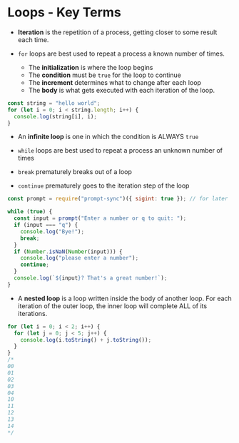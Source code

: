 # Loops - Key Terms

- **Iteration** is the repetition of a process, getting closer to some result each time.
- `for` loops are best used to repeat a process a known number of times.

  - The **initialization** is where the loop begins
  - The **condition** must be `true` for the loop to continue
  - The **increment** determines what to change after each loop
  - The **body** is what gets executed with each iteration of the loop.

```js
const string = "hello world";
for (let i = 0; i < string.length; i++) {
  console.log(string[i], i);
}
```

- An **infinite loop** is one in which the condition is ALWAYS `true`

- `while` loops are best used to repeat a process an unknown number of times
- `break` prematurely breaks out of a loop
- `continue` prematurely goes to the iteration step of the loop

```js
const prompt = require("prompt-sync")({ sigint: true }); // for later

while (true) {
  const input = prompt("Enter a number or q to quit: ");
  if (input === "q") {
    console.log("Bye!");
    break;
  }
  if (Number.isNaN(Number(input))) {
    console.log("please enter a number");
    continue;
  }
  console.log(`${input}? That's a great number!`);
}
```

- A **nested loop** is a loop written inside the body of another loop. For each iteration of the outer loop, the inner loop will complete ALL of its iterations.

```js
for (let i = 0; i < 2; i++) {
  for (let j = 0; j < 5; j++) {
    console.log(i.toString() + j.toString());
  }
}
/* 
00
01
02
03
04
10
11
12
13
14
*/
```
